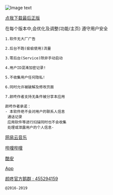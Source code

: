 ![Image text](http://nico-1.oss-cn-beijing.aliyuncs.com/%E6%9C%AA%E6%A0%87%E9%A2%98-1.jpg)

[点我下载最后正版](https://github.com/stytooldex/bmob_v8/blob/master/commits.md)

在每个版本中,会优化及调整(功能/主页) 遵守用户安全
```
1.软件无大厂广告

2.后台不跑(偷偷使用)流量

3.零后台(Service)除非手动启动

4.用户ID混淆加密记录!

5.不收集用户任何隐私!

6.同时允许被破解及修改页面

7.颜咚作者支持无条件被分享本应用
```
```
颜咚作者承诺：
- 本软件绝不会对用户的联系人信息
 通话记录
 应用软件等进行扫描同时也不会收集
 处理或泄露用户的个人信息-
```
[网易云音乐](https://music.163.com/#/user/home?id=323389979)

[哔哩哔哩](http://space.bilibili.com/14674372)

[酷安](http://www.coolapk.com/u/545518)

[App](https://www.coolapk.com/apk/nico.styTool)

[颜咚官方鹅群 : 455294159 ](https://jq.qq.com/?_wv=1027&k=5UILrLB)
```
@2016-2019
``` 

